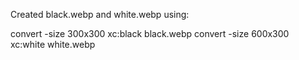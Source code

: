 Created black.webp and white.webp using:

convert -size 300x300 xc:black black.webp
convert -size 600x300 xc:white white.webp


